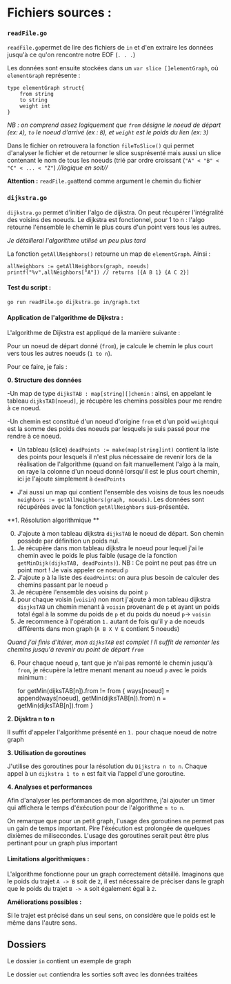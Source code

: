 # Fichiers sources :

### `readFile.go`
`readFile.go`permet de lire des fichiers de `in` et d'en extraire les données jusqu'à ce qu'on rencontre notre EOF (`. . .`)


Les données sont ensuite stockées dans un `var slice []elementGraph`, où `elementGraph` représente :

	type elementGraph struct{
		from string
		to string
		weight int
	}

*NB :  on comprend assez logiquement que `from` désigne le noeud de départ (ex: `A`), `to` le noeud d'arrivé (ex : `B`), et `weight` est le poids du lien (ex: `3`)*

Dans le fichier on retrouvera la fonction `fileToSlice()` qui permet d'analyser le fichier et de retourner le slice susprésenté mais aussi un slice contenant le nom de tous les noeuds (trié par ordre croissant (`"A" < "B" < "C" < ... < "Z"`) *//logique en soit//*


**Attention :** `readFile.go`attend comme argument le chemin du fichier 

### `dijkstra.go`
`dijkstra.go` permet d'initier l'algo de dijkstra. On peut récupérer l'intégralité des voisins des noeuds.
Le dijkstra est fonctionnel, pour 1 to n : l'algo retourne l'ensemble le chemin le plus cours d'un point vers tous les autres.

*Je détaillerai l'algorithme utilisé un peu plus tard*


La fonction ``getAllNeighbors()`` retourne un map de `elementGraph`. Ainsi :

    allNeighbors := getAllNeighbors(graph, noeuds)
    printf("%v",allNeighbors["A"]) // returns [{A B 1} {A C 2}]
    
   
#### Test du script :
	go run readFile.go dijkstra.go in/graph.txt
	
#### Application de l'algorithme de Dijkstra :

L'algorithme de Dijkstra est appliqué de la manière suivante :

Pour un noeud de départ donné (`from`), je calcule le chemin le plus court vers tous les autres noeuds (`1 to n`). 

Pour ce faire, je fais :

**0. Structure des données**


-Un map de type `dijksTAB : map[string][]chemin` : ainsi, en appelant le tableau `dijksTAB[noeud]`, je récupère les chemins possibles pour me rendre à ce noeud. 

-Un chemin est constitué d'un noeud d'origine `from` et d'un poid `weight`qui est la somme des poids des noeuds par lesquels je suis passé pour me rendre à ce noeud.

- Un tableau (slice) `deadPoints := make(map[string]int)` contient la liste des points pour lesquels il n'est plus nécessaire de revenir lors de la réalisation de l'algorithme (quand on fait manuellement l'algo à la main, on raye la colonne d'un noeud donné lorsqu'il est le plus court chemin, ici je l'ajoute simplement à `deadPoints`

- J'ai aussi un map qui contient l'ensemble des voisins de tous les noeuds `neighbors := getAllNeighbors(graph, noeuds)`. Les données sont récupérées avec la fonction `getAllNeighbors` sus-présentée.


**1. Résolution algorithmique **

0. J'ajoute à mon tableau dijkstra `dijksTAB` le noeud de départ. Son chemin possède par définition un poids nul.
1. Je récupère dans mon tableau dijkstra le noeud pour lequel j'ai le chemin avec le poids le plus faible (usage de la fonction `getMinDijk(dijksTAB, deadPoints)`). NB : Ce point ne peut pas être un point mort ! Je vais appeler ce noeud `p`
2. J'ajoute `p` à la liste des `deadPoints`: on aura plus besoin de calculer des chemins passant par le noeud `p`
3. Je récupère l'ensemble des voisins du point `p`
4. pour chaque voisin (`voisin`) non mort j'ajoute à mon tableau dijkstra `disjksTAB` un chemin menant à `voisin` provenant de `p` et ayant un poids total égal à la somme du poids de `p` et du poids du noeud `p`-> `voisin`
5. Je recommence à l'opération `1.` autant de fois qu'il y a de noeuds différents dans mon graph (`A B X V E` contient 5 noeuds)

*Quand j'ai finis d'itérer, mon `dijksTAB` est complet ! Il suffit de remonter les chemins jusqu'à revenir au point de départ `from`*

6. Pour chaque noeud `p`, tant que je n'ai pas remonté le chemin jusqu'à `from`, je récupère la lettre menant menant au noeud `p` avec le poids minimum :



	for getMin(dijksTAB[n]).from != from {
		ways[noeud] = append(ways[noeud], getMin(dijksTAB[n]).from)
		n = getMin(dijksTAB[n]).from
	}
	
**2. Dijsktra n to n**

Il suffit d'appeler l'algorithme présenté en `1.` pour chaque noeud de notre graph

**3. Utilisation de goroutines**

J'utilise des goroutines pour la résolution du `Dijkstra n to n`.  Chaque appel à un `dijkstra 1 to n` est fait via l'appel d'une goroutine.

**4. Analyses et performances**

Afin d'analyser les performances de mon algorithme, j'ai ajouter un timer qui affichera le temps d'éxécution pour de l'algorithme `n to n`.

On remarque que pour un petit graph, l'usage des goroutines ne permet pas un gain de temps important. Pire l'éxécution est prolongée de quelques dixièmes de milisecondes. L'usage des goroutines serait peut être plus pertinant pour un graph plus important

#### Limitations algorithmiques :


L'algorithme fonctionne pour un graph correctement détaillé. Imaginons que le poids du trajet `A -> B` soit de `2`, il est nécessaire de préciser dans le graph que le poids du trajet `B -> A` soit également égal à `2`.


**Améliorations possibles :**

Si le trajet est précisé dans un seul sens, on considère que le poids est le même dans l'autre sens.

## Dossiers
Le dossier `in` contient un exemple de graph

Le dossier `out` contiendra les sorties soft avec les données traitées
